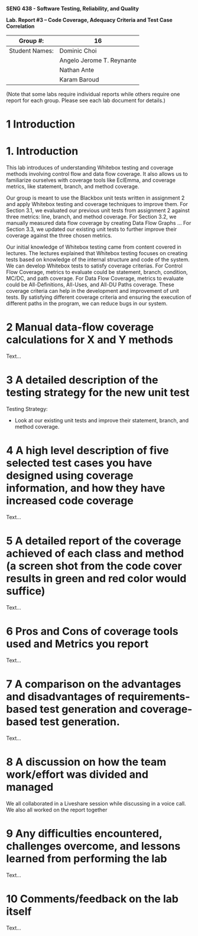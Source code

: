 **SENG 438 - Software Testing, Reliability, and Quality**

**Lab. Report #3 – Code Coverage, Adequacy Criteria and Test Case Correlation**

| Group \#:      | 16                        |
| -------------- | ------------------------- |
| Student Names: | Dominic Choi              |
|                | Angelo Jerome T. Reynante |
|                | Nathan Ante               |
|                | Karam Baroud              |

(Note that some labs require individual reports while others require one report
for each group. Please see each lab document for details.)

# 1 Introduction

# 1. Introduction

This lab introduces of understanding Whitebox testing and coverage methods involving control flow and data flow coverage. It also allows us to familiarize ourselves with coverage tools like EclEmma, and coverage metrics, like statement, branch, and method coverage.

Our group is meant to use the Blackbox unit tests written in assignment 2 and apply Whitebox testing and coverage techniques to improve them. 
For Section 3.1, we evaluated our previous unit tests from assignment 2 against three metrics: line, branch, and method coverage. 
For Section 3.2, we manually measured data flow coverage by creating Data Flow Graphs ...
For Section 3.3, we updated our existing unit tests to further improve their coverage against the three chosen metrics.

Our initial knowledge of Whitebox testing came from content covered in lectures. The lectures explained that Whitebox testing focuses on creating tests based on knowledge of the internal structure and code of the system. We can develop Whitebox tests to satisfy coverage criterias. For Control Flow Coverage, metrics to evaluate could be statement, branch, condition, MC/DC, and path coverage. For Data Flow Coverage, metrics to evaluate could be All-Definitions, All-Uses, and All-DU Paths coverage. These coverage criteria can help in the development and improvement of unit tests. By satisfying different coverage criteria and ensuring the execution of different paths in the program, we can reduce bugs in our system.

# 2 Manual data-flow coverage calculations for X and Y methods

Text…

# 3 A detailed description of the testing strategy for the new unit test

Testing Strategy:
- Look at our existing unit tests and improve their statement, branch, and method coverage.

# 4 A high level description of five selected test cases you have designed using coverage information, and how they have increased code coverage

Text…

# 5 A detailed report of the coverage achieved of each class and method (a screen shot from the code cover results in green and red color would suffice)

Text…

# 6 Pros and Cons of coverage tools used and Metrics you report

Text…

# 7 A comparison on the advantages and disadvantages of requirements-based test generation and coverage-based test generation.

Text…

# 8 A discussion on how the team work/effort was divided and managed

We all collaborated in a Liveshare session while discussing in a voice call.
We also all worked on the report together

# 9 Any difficulties encountered, challenges overcome, and lessons learned from performing the lab

Text…

# 10 Comments/feedback on the lab itself

Text…
